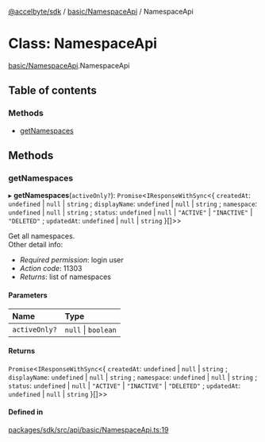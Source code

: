 [@accelbyte/sdk](../README.md) / [basic/NamespaceApi](../modules/basic_NamespaceApi.md) / NamespaceApi

# Class: NamespaceApi

[basic/NamespaceApi](../modules/basic_NamespaceApi.md).NamespaceApi

## Table of contents

### Methods

- [getNamespaces](basic_NamespaceApi.NamespaceApi.md#getnamespaces)

## Methods

### getNamespaces

▸ **getNamespaces**(`activeOnly?`): `Promise`<`IResponseWithSync`<{ `createdAt`: `undefined` \| ``null`` \| `string` ; `displayName`: `undefined` \| ``null`` \| `string` ; `namespace`: `undefined` \| ``null`` \| `string` ; `status`: `undefined` \| ``null`` \| ``"ACTIVE"`` \| ``"INACTIVE"`` \| ``"DELETED"`` ; `updatedAt`: `undefined` \| ``null`` \| `string`  }[]\>\>

Get all namespaces.<br>Other detail info: <ul><li><i>Required permission</i>: login user</li><li><i>Action code</i>: 11303</li><li><i>Returns</i>: list of namespaces</li></ul>

#### Parameters

| Name | Type |
| :------ | :------ |
| `activeOnly?` | ``null`` \| `boolean` |

#### Returns

`Promise`<`IResponseWithSync`<{ `createdAt`: `undefined` \| ``null`` \| `string` ; `displayName`: `undefined` \| ``null`` \| `string` ; `namespace`: `undefined` \| ``null`` \| `string` ; `status`: `undefined` \| ``null`` \| ``"ACTIVE"`` \| ``"INACTIVE"`` \| ``"DELETED"`` ; `updatedAt`: `undefined` \| ``null`` \| `string`  }[]\>\>

#### Defined in

[packages/sdk/src/api/basic/NamespaceApi.ts:19](https://github.com/AccelByte/accelbyte-web-sdk/blob/e713f5b/packages/sdk/src/api/basic/NamespaceApi.ts#L19)
